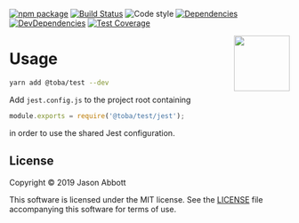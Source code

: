 [![npm package](https://img.shields.io/npm/v/@toba/test.svg)](https://www.npmjs.org/package/@toba/test)
[![Build Status](https://travis-ci.org/toba/test.svg?branch=master)](https://travis-ci.org/toba/test)
![Code style](https://img.shields.io/badge/code_style-prettier-ff69b4.svg)
[![Dependencies](https://img.shields.io/david/toba/test.svg)](https://david-dm.org/toba/test)
[![DevDependencies](https://img.shields.io/david/dev/toba/test.svg)](https://david-dm.org/toba/test#info=devDependencies&view=list)
[![Test Coverage](https://codecov.io/gh/toba/test/branch/master/graph/badge.svg)](https://codecov.io/gh/toba/test)

<img src='https://toba.github.io/about/images/logo-colored.svg' width="100" align="right"/>

# Usage

```sh
yarn add @toba/test --dev
```

Add `jest.config.js` to the project root containing

```js
module.exports = require('@toba/test/jest');
```

in order to use the shared Jest configuration.

## License

Copyright &copy; 2019 Jason Abbott

This software is licensed under the MIT license. See the [LICENSE](./LICENSE) file
accompanying this software for terms of use.
